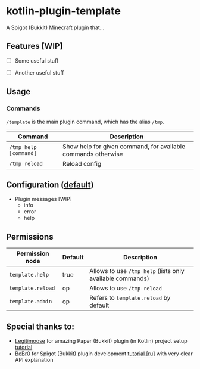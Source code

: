 # kotlin-plugin-template

A Spigot (Bukkit) Minecraft plugin that...


## Features [WIP]

- [ ] Some useful stuff
- [ ] Another useful stuff


## Usage

### Commands
`/template` is the main plugin command, which has the alias `/tmp`.

| Command               | Description                                                   |
|-----------------------|---------------------------------------------------------------|
| `/tmp help [command]` | Show help for given command, for available commands otherwise |
| `/tmp reload`         | Reload config                                                 |


## Configuration ([default](/src/main/resources/config.yml))

- Plugin messages [WIP]
  - info
  - error
  - help


## Permissions

| Permission node   | Default | Description                                               |
|-------------------|---------|-----------------------------------------------------------|
| `template.help`   | true    | Allows to use `/tmp help` (lists only available commands) |
| `template.reload` | op      | Allows to use `/tmp reload`                               |
| `template.admin`  | op      | Refers to `template.reload` by default                    |


## Special thanks to:

- [Legitimoose](https://www.youtube.com/c/Legitimoose) for amazing Paper (Bukkit) plugin (in Kotlin) project setup [tutorial](https://youtu.be/5DBJcz0ceaw)
- [BeBr0](https://www.youtube.com/c/BeBr0) for Spigot (Bukkit) plugin development [tutorial [ru]](https://youtube.com/playlist?list=PLlLq-eYkh0bB_uyZN4NdzkxLBs9glZmIT) with very clear API explanation
